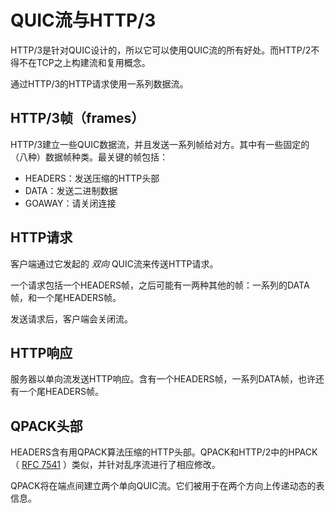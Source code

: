 # QUIC流与HTTP/3

HTTP/3是针对QUIC设计的，所以它可以使用QUIC流的所有好处。而HTTP/2不得不在TCP之上构建流和复用概念。

通过HTTP/3的HTTP请求使用一系列数据流。

## HTTP/3帧（frames）

HTTP/3建立一些QUIC数据流，并且发送一系列帧给对方。其中有一些固定的（八种）数据帧种类。最关键的帧包括：

- HEADERS：发送压缩的HTTP头部
- DATA：发送二进制数据
- GOAWAY：请关闭连接

## HTTP请求

客户端通过它发起的 *双向* QUIC流来传送HTTP请求。

一个请求包括一个HEADERS帧，之后可能有一两种其他的帧：一系列的DATA帧，和一个尾HEADERS帧。

发送请求后，客户端会关闭流。

## HTTP响应

服务器以单向流发送HTTP响应。含有一个HEADERS帧，一系列DATA帧，也许还有一个尾HEADERS帧。

## QPACK头部

HEADERS含有用QPACK算法压缩的HTTP头部。QPACK和HTTP/2中的HPACK（ [RFC
7541](https://httpwg.org/specs/rfc7541.html) ）类似，并针对乱序流进行了相应修改。

QPACK将在端点间建立两个单向QUIC流。它们被用于在两个方向上传递动态的表信息。

